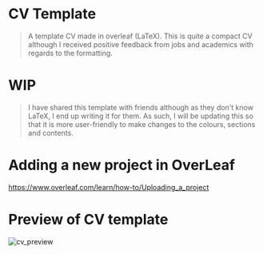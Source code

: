 # CV Template
> A template CV made in overleaf (LaTeX). This is quite a compact CV although I received positive feedback from jobs and academics with regards to the formatting.
# WIP
>  I have shared this template with friends although as they don't know LaTeX, I end up writing it for them. As such, I will be updating this so that it is more user-friendly to make changes to the colours, sections and contents.

# Adding a new project in OverLeaf

https://www.overleaf.com/learn/how-to/Uploading_a_project

# Preview of CV template
![cv_preview](https://github.com/cgvoller/CV_template/assets/117443599/f0251440-67f6-4fd0-8548-8f5d6436f276)
